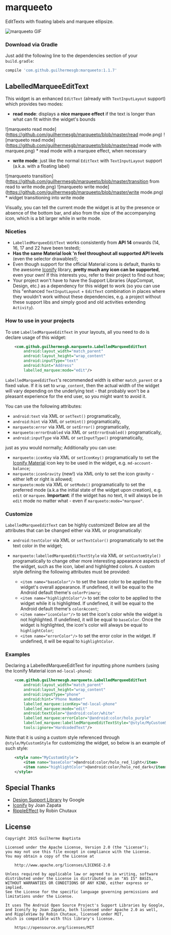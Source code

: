 # marqueeto

EditTexts with floating labels and marquee ellipsize.

![marqueeto GIF](https://github.com/guilhermesgb/marqueeto/blob/master/demo.gif)

### Download via Gradle

Just add the following line to the dependencies section of your `build.gradle`:

``` gradle
compile 'com.github.guilhermesgb:marqueeto:1.1.7'
```

## LabelledMarqueeEditText

This widget is an enhanced `EditText` (already with `TextInputLayout` support) which provides two modes:

* **read mode**: displays a **nice marquee effect** if the text is longer than what can fit within the widget's bounds

![marqueeto read mode](https://github.com/guilhermesgb/marqueeto/blob/master/read mode.png)
![marqueeto read mode](https://github.com/guilhermesgb/marqueeto/blob/master/read mode with marquee.png)
\* read mode with a marquee effect, when necessary

* **write mode**: just like the normal `EditText` with `TextInputLayout` support (a.k.a. with a floating label)

![marqueeto transition](https://github.com/guilhermesgb/marqueeto/blob/master/transition from read to write mode.png) ![marqueeto write mode](https://github.com/guilhermesgb/marqueeto/blob/master/write mode.png)
\* widget transitioning into write mode

Visually, you can tell the current mode the widget is at by the presence or absence of the bottom bar, and also from the size of the accompanying icon, which is a bit larger while in write mode.

### Niceties

* `LabelledMarqueeEditText` works consistently from **API 14** onwards (14, 16, 17 and 22 have been tested);
* **Has the same Material look 'n feel throughout all supported API levels** (even the selector drawables!);
* Even though support for the official Material icons is default, thanks to the awesome [Iconify](https://github.com/JoanZapata/android-iconify) library, **pretty much any icon can be supported**, even your own! If this interests you, refer to their project to find out how;
* Your project won't have to have the Support Libraries (AppCompat, Design, etc.) as a dependency for this widget to work (so you can use this "enhanced `TextInputLayout` + `EditText` combination in places where they wouldn't work without these dependencies, e.g. a project without these support libs and simply good and old activities extending `Activity`).

### How to use in your projects

To use `LabelledMarqueeEditText` in your layouts, all you need to do is declare usage of this widget:

``` xml
    <com.github.guilhermesgb.marqueeto.LabelledMarqueeEditText
        android:layout_width="match_parent"
        android:layout_height="wrap_content"
        android:inputType="text"
        android:hint="Address"
        labelled_marquee:mode="edit"/>
```

`LabelledMarqueeEditText`'s recommended width is either `match_parent` or a fixed value. If it is set to `wrap_content`, then the actual width of the widget will vary depending on the underlying text - that probably won't be a pleasant experience for the end user, so you might want to avoid it.

You can use the following attributes:

* `android:text` via XML or `setText()` programatically,
* `android:hint` via XML or `setHint()` programatically,
* `marqueeto:error` via XML or `setError()` programatically,
* `marqueeto:errorEnabled` via XML or `setErrorEnabled()` programatically,
* `android:inputType` via XML or `setInputType()` programatically,

just as you would normally; Additionally you can use:

* `marqueeto:iconKey` via XML or `setIconKey()` programatically to set the [Iconify Material](https://github.com/JoanZapata/android-iconify/blob/master/android-iconify-material/src/main/java/com/joanzapata/iconify/fonts/MaterialIcons.java) icon key to be used in the widget, e.g. `md-account-balance`;
* `marqueeto:iconGravity` (new!) via XML only to set the icon gravity - either left or right is allowed;
* `marqueeto:mode` via XML or `setMode()` programatically to set the preferred mode (a.k.a the initial state of the widget upon creation), e.g. `edit` or `marquee`.
**Important**: if the widget has no text, it will always be in `edit` mode no matter what - even if `marqueeto:mode="marquee"`.

### Customize

`LabelledMarqueeEditText` can be highly customized! Below are all the attributes that can be changed either via XML or programatically:

* `android:textColor` via XML or `setTextColor()` programatically to set the text color in the widget;
* `marqueeto:labelledMarqueeEditTextStyle` via XML or `setCustomStyle()` programatically to change other more interesting appearance aspects of the widget, such as the icon, label and highlighted colors. A custom style defining the following attributes must be provided:

  * `<item name="baseColor"/>` to set the base color to be applied to the widget's overall appearance. If undefined, it will be equal to the Android default theme's `colorPrimary`;
  * `<item name="highlightColor"/>` to set the color to be applied to the widget while it is highlighted. If undefined, it will be equal to the Android default theme's `colorAccent`;
  * `<item name="iconColor"/>` to set the icon's color while the widget is not highlighted. If undefined, it will be equal to `baseColor`. Once the widget is highlighted, the icon's color will always be equal to `highlightColor`;
  * `<item name="errorColor"/>` to set the error color in the widget. If undefined, it will be equal to `highlightColor`.

### Examples

Declaring a LabelledMarqueeEditText for inputting phone numbers (using the Iconify Material icon `md-local-phone`):

``` xml
    <com.github.guilhermesgb.marqueeto.LabelledMarqueeEditText
        android:layout_width="match_parent"
        android:layout_height="wrap_content"
        android:inputType="phone"
        android:hint="Phone Number"
        labelled_marquee:iconKey="md-local-phone"
        labelled_marquee:mode="edit"
        android:textColor="@android:color/white"
        labelled_marquee:errorColor="@android:color/holo_purple"
        labelled_marquee:labelledMarqueeEditTextStyle="@style/MyCustomStyle"
        tools:ignore="HardcodedText"/>
```

Note that it is using a custom style referenced through `@style/MyCustomStyle` for customizing the widget, so below is an example of such style:

``` xml
    <style name="MyCustomStyle">
        <item name="baseColor">@android:color/holo_red_light</item>
        <item name="highlightColor">@android:color/holo_red_dark</item>
    </style>
```

## Special Thanks

* [Design Support Library](http://android-developers.blogspot.com.br/2015/05/android-design-support-library.html) by Google
* [Iconify](https://github.com/JoanZapata/android-iconify) by Joan Zapata
* [RippleEffect](https://github.com/traex/RippleEffect) by Robin Chutaux

## License

```
Copyright 2015 Guilherme Baptista

Licensed under the Apache License, Version 2.0 (the "License");
you may not use this file except in compliance with the License.
You may obtain a copy of the License at

    http://www.apache.org/licenses/LICENSE-2.0

Unless required by applicable law or agreed to in writing, software
distributed under the License is distributed on an "AS IS" BASIS,
WITHOUT WARRANTIES OR CONDITIONS OF ANY KIND, either express or implied.
See the License for the specific language governing permissions and
limitations under the License.

It uses The Android Open Source Project's Support Libraries by Google,
and Iconify by Joan Zapata, both licensed under Apache 2.0 as well,
and RippleView by Robin Chutaux, licensed under MIT,
which is compatible with this library's license.

    https://opensource.org/licenses/MIT
```
